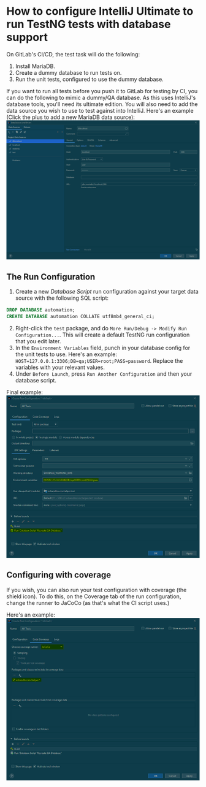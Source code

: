 # How to configure IntelliJ Ultimate to run TestNG tests with database support

On GitLab's CI/CD, the test task will do the following:

1. Install MariaDB.
2. Create a dummy database to run tests on.
3. Run the unit tests, configured to use the dummy database.

If you want to run all tests before you push it to GitLab for testing by CI, you can do the following to mimic a
dummy/QA database. As this uses IntelliJ's database tools, you'll need its ultimate edition. You will also need to add
the data source you wish to use to test against into IntelliJ. Here's an example (Click the plus to add a new MariaDB
data source):
![Example](datasource_example.png)

## The Run Configuration

1. Create a new *Database Script* run configuration against your target data source with the following SQL script:

```sql
DROP DATABASE automation;
CREATE DATABASE automation COLLATE utf8mb4_general_ci;
```

2. Right-click the `test` package, and do `More Run/Debug -> Modify Run Configuration...`. This will create a default
   TestNG run configuration that you edit later.
3. In the `Environment Variables` field, punch in your database config for the unit tests to use. Here's an example:
   `HOST=127.0.0.1:3306;DB=qa;USER=root;PASS=password`. Replace the variables with your relevant values.
4. Under `Before Launch`, press `Run Another Configuration` and then your database script.

Final example:
![Example](run_configuration_example.png)

## Configuring with coverage

If you wish, you can also run your test configuration with coverage (the shield icon). To do this, on the Coverage tab
of the run configuration, change the runner to JaCoCo (as that's what the CI script uses.)

Here's an example:
![Example](coverage_configuration.png)